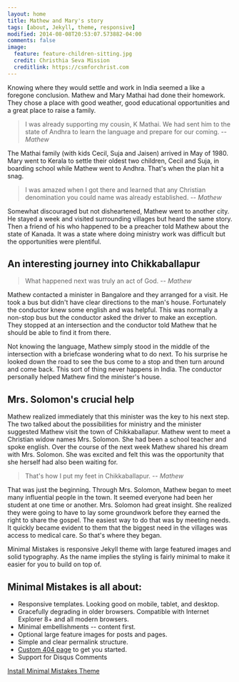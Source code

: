 ```yaml
---
layout: home
title: Mathew and Mary's story
tags: [about, Jekyll, theme, responsive]
modified: 2014-08-08T20:53:07.573882-04:00
comments: false
image:
  feature: feature-children-sitting.jpg
  credit: Christhia Seva Mission
  creditlink: https://csmforchrist.com
---
```


Knowing where they would settle and work in India seemed a like a foregone conclusion.
Mathew and Mary Mathai had done their homework.
They chose a place with good weather, good educational opportunities and a great place to raise a family.

<blockquote><p>I was already supporting my cousin, K Mathai. We had sent him to the state of Andhra to learn the language and prepare for our coming. -- <em>Mathew</em></p></blockquote>

The Mathai family (with kids Cecil, Suja and Jaisen) arrived in May of 1980.
Mary went to Kerala to settle their oldest two children, Cecil and Suja, in boarding school while Mathew went to Andhra.
That's when the plan hit a snag.

<blockquote><p>I was amazed when I got there and learned that any Christian denomination you could name was already established. -- <em>Mathew</em></p></blockquote>

Somewhat discouraged but not disheartened, Mathew went to another city.
He stayed a week and visited surrounding villages but heard the same story.
Then a friend of his who happened to be a preacher told Mathew about the state of Kanada.
It was a state where doing ministry work was difficult but the opportunities were plentiful.

<h2>An interesting journey into Chikkaballapur</h2>
<blockquote><p>What happened next was truly an act of God. -- <em>Mathew</em></p></blockquote>

Mathew contacted a minister in Bangalore and they arranged for a visit.
He took a bus but didn't have clear directions to the man's house.
Fortunately the conductor knew some english and was helpful.
This was normally a non-stop bus but the conductor asked the driver to make an exception. 
They stopped at an intersection and the conductor told Mathew that he should be able to find it from there.


Not knowing the language, Mathew simply stood in the middle of the intersection with a briefcase wondering what to do next.
To his surprise he looked down the road to see the bus come to a stop and then turn around and come back.
This sort of thing never happens in India.
The conductor personally helped Mathew find the minister's house.

## Mrs. Solomon's crucial help

Mathew realized immediately that this minister was the key to his next step.
The two talked about the possibilities for ministry and the minister suggested Mathew visit the town of Chikkaballapur.
Mathew went to meet a Christian widow names Mrs. Solomon.
She had been a school teacher and spoke english.
Over the course of the next week Mathew shared his dream with Mrs. Solomon.
She was excited and felt this was the opportunity that she herself had also been waiting for.

<blockquote><p>That's how I put my feet in Chikkaballapur. -- <em>Mathew</em></p></blockquote>
<p>
That was just the beginning.
Through Mrs. Solomon, Mathew began to meet many influential people in the town. 
It seemed everyone had been her student at one time or another.
Mrs. Solomon had great insight. 
She realized they were going to have to lay some groundwork before they earned the right to share the gospel.
The easiest way to do that was by meeting needs.
It quickly became evident to them that the biggest need in the villages was access to medical care. 
So that's where they began.








Minimal Mistakes is responsive Jekyll theme with large featured images and solid typography. As the name implies the styling is fairly minimal to make it easier for you to build on top of.

## Minimal Mistakes is all about:

* Responsive templates. Looking good on mobile, tablet, and desktop.
* Gracefully degrading in older browsers. Compatible with Internet Explorer 8+ and all modern browsers. 
* Minimal embellishments -- content first.
* Optional large feature images for posts and pages.
* Simple and clear permalink structure.
* [Custom 404 page](http://mmistakes.github.io/minimal-mistakes/404.html) to get you started.
* Support for Disqus Comments

<a markdown="0" href="{{ site.url }}/theme-setup" class="btn">Install Minimal Mistakes Theme</a>
